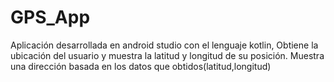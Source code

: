 # GPS_App
Aplicación desarrollada en android studio con el lenguaje kotlin, Obtiene la ubicación
del usuario y muestra la latitud y longitud de su posición. Muestra una dirección basada en los datos que obtidos(latitud,longitud) 
